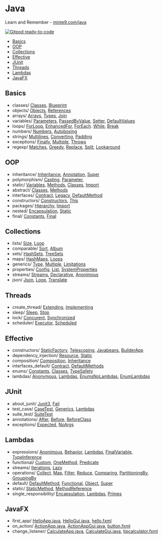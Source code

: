 # Java 

Learn and Remember - [minte9.com/java](https://www.minte9.com/java)

[![Gitpod ready-to-code](https://img.shields.io/badge/Gitpod-ready--to--code-blue?logo=gitpod)](https://gitpod.io/#https://github.com/minte9/java-pages)

- [Basics](#basics) 
- [OOP](#oop) 
- [Collections](#collections) 
- [Effective](#effective)
- [JUnit](#junit)
- [Threads](#threads)
- [Lambdas](#lambdas)
- [JavaFX](#javafx)


## Basics
  * classes/ [Classes](/src/main/java/com/minte9/basics/classes/Classes.java), [Blueprint](/src/main/java/com/minte9/basics/classes/Blueprint.java)
  * objects/ [Objects](/src/main/java/com/minte9/basics/objects/Objects.java), [References](/src/main/java/com/minte9/basics/objects/References.java)
  * arrays/ [Arrays](/src/main/java/com/minte9/basics/arrays/Arrays.java), [Types](/src/main/java/com/minte9/basics/arrays/Types.java), [Join](/src/main/java/com/minte9/basics/arrays/Join.java)
  * variables/ [Parameters](/src/main/java/com/minte9/basics/variables/Parameters.java), [PassedByValue](/src/test/java/com/minte9/basics/variables/PassedByValueTest.java), [Setter](/src/main/java/com/minte9/basics/variables/Setter.java), [DefaultValues](/src/main/java/com/minte9/basics/variables/DefaultValues.java)
  * loops/ [ForLoop](/src/main/java/com/minte9/basics/loops/ForLoop.java), [EnhancedFor](/src/main/java/com/minte9/basics/loops/EnhancedFor.java), [ForEach](/src/main/java/com/minte9/basics/loops/ForEach.java). [While](/src/main/java/com/minte9/basics/loops/While.java), [Break](/src/main/java/com/minte9/basics/loops/Break.java)
  * numbers/ [Numbers](/src/main/java/com/minte9/basics/numbers/Numbers.java), [Autoboxing](/src/main/java/com/minte9/basics/numbers/Autoboxing.java) 
  * strings/ [Multilines](/src/main/java/com/minte9/basics/strings/Multilines.java), [Converting](/src/test/java/com/minte9/basics/strings/ConvertingTest.java), [Padding](/src/main/java/com/minte9/basics/strings/Padding.java)
  * exceptions/ [Finally](/src/main/java/com/minte9/basics/exceptions/Finally.java), [Multiple](/src/main/java/com/minte9/basics/exceptions/Multiple.java), [Throws](/src/main/java/com/minte9/basics/exceptions/Throws.java)
  * regexp/ [Matches](/src/main/java/com/minte9/basics/regexp/Matches.java), [Greedy](/src/main/java/com/minte9/basics/regexp/Greedy.java), [Replace](/src/main/java/com/minte9/basics/regexp/Replace.java), [Split](/src/main/java/com/minte9/basics/regexp/Split.java), [Lookaround](/src/test/java/com/minte9/basics/regexp/LookaroundTest.java)

## OOP
  * inheritance/ [Inheritance](/src/main/java/com/minte9/oop/inheritance/Inheritance.java), [Annotation](/src/main/java/com/minte9/oop/inheritance/Annotation.java), [Super](/src/main/java/com/minte9/oop/inheritance/Super.java)
  * polymorphism/ [Casting](/src/main/java/com/minte9/oop//polymorphism/Casting.java), [Parameter](/src/main/java/com/minte9/oop/polymorphism/Parameter.java), 
  * static/ [Variables](/src/main/java/com/minte9/oop/static_keyword/Variables.java), [Methods](/src/main/java/com/minte9/oop/static_keyword/Methods.java), [Classes](/src/main/java/com/minte9/oop/static_keyword/Classes.java), [Import](/src/main/java/com/minte9/oop/static_keyword/Import.java)
  * abstract/ [Classes](/src/main/java/com/minte9/oop/abstract_keyword/Classes.java), [Methods](/src/main/java/com/minte9/oop/abstract_keyword/Methods.java)
  * interfaces/ [Contract](/src/main/java/com/minte9/oop/interfaces/Contract.java), [Legacy](/src/main/java/com/minte9/oop/interfaces/Legacy.java), [DefaultMethod](/src/main/java/com/minte9/oop/interfaces/DefaultMethod.java)
  * constructors/ [Constructors](/src/main/java/com/minte9/oop/constructors/Constructors.java), [This](/src/main/java/com/minte9/oop/constructors/This.java)
  * packages/ [Hierarchy](/src/main/java/com/minte9/oop/packages/Hierarchy.java), [Import](/src/main/java/com/minte9/oop/packages/Import.java)
  * nested/ [Encapsulation](/src/main/java/com/minte9/oop/nested_classes/Encapsulation.java), [Static](/src/main/java/com/minte9/oop/nested_classes/Static.java)
  * final/ [Constants](/src/main/java/com/minte9/oop/final_keyword/Constants.java), [Final](/src/main/java/com/minte9/oop/final_keyword/Final.java)

## Collections
  * lists/ [Size](/src/main/java/com/minte9/collections/lists/Size.java), [Loop](/src/main/java/com/minte9/collections/lists/Loop.java)
  * comparable/ [Sort](/src/main/java/com/minte9/collections/comparable/Sort.java), [Album](/src/main/java/com/minte9/collections/comparable/Album.java)
  * sets/ [HashSets](/src/main/java/com/minte9/collections/sets/HashSets.java), [TreeSets](/src/main/java/com/minte9/collections/sets/TreeSets.java)
  * maps/ [HashMaps](/src/main/java/com/minte9/collections/maps/HashMaps.java), [Loops](/src/main/java/com/minte9/collections/maps/Loops.java)
  * generics/ [Type](/src/main/java/com/minte9/collections/generics/Type.java), [Multiple](/src/main/java/com/minte9/collections/generics/Multiple.java),  [Limitations](/src/main/java/com/minte9/collections/generics/Limitations.java)
  * properties/ [Config](/src/main/java/com/minte9/collections/properties/Config.java), [List](/src/main/java/com/minte9/collections/properties/List.java),  [SystemProperties](/src/main/java/com/minte9/collections/properties/SystemProperties.java)
  * streams/ [Streams](/src/main/java/com/minte9/collections/streams/Streams.java), [Declarative](/src/main/java/com/minte9/collections/streams/Declarative.java),  [Anonimous](/src/main/java/com/minte9/collections/streams/Anonimous.java)
  * json/ [Json](/src/test/java/com/minte9/collections/json/JsonTest.java), [Loop](/src/main/java/com/minte9/collections/json/Loop.java), [Translate](/src/main/java/com/minte9/collections/json/Translate.java)

## Threads
  * create_thread/ [Extending](/src/main/java/com/minte9/threads/create_thread/Extending.java), [Implementing](/src/main/java/com/minte9/threads/create_thread/Implementing.java)
  * sleep/ [Sleep](/src/main/java/com/minte9/threads/sleep/Sleep.java), [Stop](/src/main/java/com/minte9/threads/sleep/Stop.java)
  * lock/ [Concurent](/src/main/java/com/minte9/threads/lock/ConcurentApp.java), [Synchronized](/src/main/java/com/minte9/threads/lock/SynchronizedApp.java)
  * scheduler/ [Executor](/src/main/java/com/minte9/threads/scheduler/Executor.java), [Scheduled](/src/main/java/com/minte9/threads/scheduler/Scheduled.java)

## Effective
  * constructors/ [StaticFactory](/src/main/java/com/minte9/effective/constructors/StaticFactory.java), [Telescoping](/src/main/java/com/minte9/effective/constructors/Telescoping.java), [Javabeans](/src/main/java/com/minte9/effective/constructors/Javabeans.java), [BuilderApp](/src/main/java/com/minte9/effective/constructors/BuilderApp.java)
  * dependency_injection/ [Resource](/src/main/java/com/minte9/effective/dependency_injection/ResourceApp.java), [Static](/src/main/java/com/minte9/effective/dependency_injection/StaticApp.java)
  * composition/ [Composition](/src/main/java/com/minte9/effective/composition/Composition.java), [Inheritance](/src/main/java/com/minte9/effective/composition/Inheritance.java)
  * interfaces_default/ [Contract](/src/main/java/com/minte9/effective/interfaces_default/Contract.java), [DefaultMethods](/src/main/java/com/minte9/effective/interfaces_default/DefaultMethods.java)
  * enums/ [Constants](/src/main/java/com/minte9/effective/enums/Constants.java), [Classes](/src/main/java/com/minte9/effective/enums/Classes.java), [TypeSafety](/src/main/java/com/minte9/effective/enums/TypeSafety.java)
  * lambdas/ [Anonymous](/src/main/java/com/minte9/effective/lambdas/Anonymous.java), [Lambdas](/src/main/java/com/minte9/effective/lambdas/Lambdas.java), [EnumsNoLambdas](/src/main/java/com/minte9/effective/lambdas/EnumsNoLambdas.java), [EnumLambdas](/src/main/java/com/minte9/effective/lambdas/EnumLambdas.java)
    
## JUnit
  * about_junit/ [Junit3](/src/test/java/com/minte9/junit/about_junit/Junit3Test.java), [Fail](/src/test/java/com/minte9/junit/about_junit/FailTest.java)
  * test_case/ [CaseTest](/src/test/java/com/minte9/junit/test_case/CaseTest.java), [Generics](/src/test/java/com/minte9/junit/test_case/GenericsTest.java),  [Lambdas](/src/test/java/com/minte9/junit/test_case/LambdasTest.java)
  * suite_test/ [SuiteTest](/src/test/java/com/minte9/junit/suite_test/)
  * annotations/ [After](/src/test/java/com/minte9/junit/annotations/AfterApp.java), [Before](/src/test/java/com/minte9/junit/annotations/BeforeApp.java),  [BeforeClass](/src/test/java/com/minte9/junit/annotations/BeforeClassApp.java)
  * exceptions/ [Expected](/src/test/java/com/minte9/junit/exceptions/Expected.java), [NoArgs](/src/test/java/com/minte9/junit/exceptions/NoArgs.java)

## Lambdas
  * expressions/ [Anonimous](/src/main/java/com/minte9/lambdas/expressions/Anonimous.java), [Behavior](/src/main/java/com/minte9/lambdas/expressions/Behavior.java), [Lambdas](/src/main/java/com/minte9/lambdas/expressions/Lambdas.java), [FinalVariable](/src/main/java/com/minte9/lambdas/expressions/FinalVariable.java), [TypeInference](/src/main/java/com/minte9/lambdas/expressions/TypeInference.java)
  * functional/ [Custom](/src/main/java/com/minte9/lambdas/functional_interfaces/Custom.java), [OneMethod](/src/main/java/com/minte9/lambdas/functional_interfaces/OneMethod.java), [Predicate](/src/main/java/com/minte9/lambdas/functional_interfaces/PredicateExamples.java)
  * streams/ [Iterations](/src/main/java/com/minte9/lambdas/streams/Iterations.java), [Lazy](/src/main/java/com/minte9/lambdas/streams/Lazy.java)
  * operations/ [Collect](/src/main/java/com/minte9/lambdas/common_operations/Collect.java), [Map](/src/main/java/com/minte9/lambdas/common_operations/MapApp.java), [Filter](/src/main/java/com/minte9/lambdas/common_operations/Filter.java), [Reduce](/src/main/java/com/minte9/lambdas/common_operations/Reduce.java), [Comparing](/src/main/java/com/minte9/lambdas/common_operations/Comparing.java), [PartitioningBy](/src/main/java/com/minte9/lambdas/common_operations/PartitioningBy.java), [GroupingBy](/src/main/java/com/minte9/lambdas/common_operations/GroupingBy.java)
  * default/ [DefaultMethod](/src/main/java/com/minte9/lambdas/default_methods/DefaultMethod.java), [Functional](/src/main/java/com/minte9/lambdas/default_methods/Functional.java), [Object](/src/main/java/com/minte9/lambdas/default_methods/Object.java), [Super](/src/main/java/com/minte9/lambdas/default_methods/Super.java)
  * static/ [StaticMethod](/src/main/java/com/minte9/lambdas/static_methods/StaticMethod.java), [MethodReference](/src/main/java/com/minte9/lambdas/static_methods/MethodReference.java)
  * single_responsibility/ [Encapsulation](/src/main/java/com/minte9/lambdas/single_responsibility/Encapsulation.java), [Lambdas](/src/main/java/com/minte9/lambdas/single_responsibility/Lambdas.java), [Primes](/src/main/java/com/minte9/lambdas/single_responsibility/Primes.java)

## JavaFX
* first_app/ [HelloApp.java](/src/main/java/com/minte9/javafx/first_app/HelloApp.java), [HelloGui.java](/src/main/java/com/minte9/javafx/first_app/HelloGui.java), [hello.fxml](/src/main/java/com/minte9/javafx/first_app/hello.fxml)
* on_action/ [ActionApp.java](/src/main/java/com/minte9/javafx/on_action/ActionApp.java), [ActionAppGui.java](/src/main/java/com/minte9/javafx/on_action/ActionAppGui.java), [button.fxml](/src/main/java/com/minte9/javafx/on_action/button.fxml)
* change_listener/ [CalculateApp.java](/src/main/java/com/minte9/javafx/change_listener/CalculateApp.java), [CalculateGui.java](/src/main/java/com/minte9/javafx/change_listener/CalculateGui.java), [tipcalculator.fxml](/src/main/java/com/minte9/javafx/change_listener/tipcalculator.fxml)
